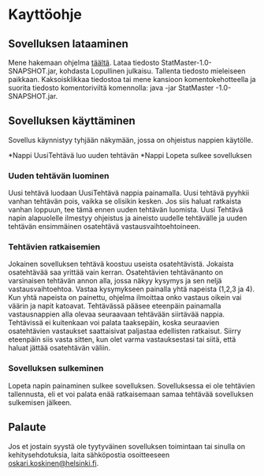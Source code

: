 # Kayttöohje

## Sovelluksen lataaminen

Mene hakemaan ohjelma [täältä](https://github.com/osxosxos/otm-harjoitustyo/releases). Lataa tiedosto StatMaster-1.0-SNAPSHOT.jar, kohdasta Lopullinen julkaisu. Tallenta tiedosto mieleiseen paikkaan. Kaksoisklikkaa tiedostoa tai mene kansioon komentokehotteella ja suorita tiedosto komentoriviltä komennolla: java -jar StatMaster -1.0-SNAPSHOT.jar.

## Sovelluksen käyttäminen 

Sovellus käynnistyy tyhjään näkymään, jossa on ohjeistus nappien käytölle.

*Nappi UusiTehtävä luo uuden tehtävän
*Nappi Lopeta sulkee sovelluksen

### Uuden tehtävän luominen

Uusi tehtävä luodaan UusiTehtävä nappia painamalla. Uusi tehtävä pyyhkii vanhan tehtävän pois, vaikka se olisikin kesken. Jos siis haluat ratkaista vanhan loppuun, tee tämä ennen uuden tehtävän luomista. Uusi Tehtävä napin alapuolelle ilmestyy ohjeistus ja aineisto uudelle tehtävälle ja uuden tehtävän ensimmäinen osatehtävä vastausvaihtoehtoineen.

### Tehtävien ratkaisemien

Jokainen sovelluksen tehtävä koostuu useista osatehtävistä. Jokaista osatehtävää saa yrittää vain kerran. Osatehtävien tehtävänanto on varsinaisen tehtävän annon alla, jossa näkyy kysymys ja sen neljä vastausvaihtoehtoa. Vastaa kysymykseen painalla yhtä napeista (1,2,3 ja 4). Kun yhtä napeista on painettu, ohjelma ilmoittaa onko vastaus oikein vai väärin ja napit katoavat. Tehtävässä pääsee eteenpäin painamalla vastausnappien alla olevaa seuraavaan tehtävään siirtävää nappia. Tehtävissä ei kuitenkaan voi palata taaksepäin, koska seuraavien osatehtävien vastaukset saattaisivat paljastaa edellisten ratkaisut. Siirry eteenpäin siis vasta sitten, kun olet varma vastauksestasi tai siitä, että haluat jättää osatehtävän väliin.

### Sovelluksen sulkeminen

Lopeta napin painaminen sulkee sovelluksen. Sovelluksessa ei ole tehtävien tallennusta, eli et voi palata enää ratkaisemaan samaa tehtävää sovelluksen sulkemisen jälkeen.

## Palaute

Jos et jostain syystä ole tyytyväinen sovelluksen toimintaan tai sinulla on kehitysehdotuksia, laita sähköpostia osoitteeseen oskari.koskinen@helsinki.fi.
